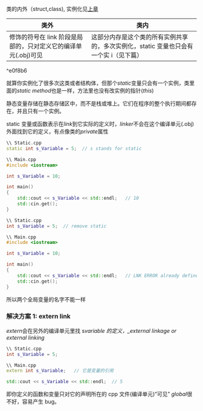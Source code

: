 类的内外（struct,class), 实例化见[上章](18%20CLASSES%20in%20C++.md#^b700f7)

| 类外                                                           | 类内                                                                                  |
| -------------------------------------------------------------- | ------------------------------------------------------------------------------------- |
| 修饰的符号在 link 阶段是局部的，只对定义它的编译单元(.obj)可见 | 这部分内存是这个类的所有实例共享的，多次实例化，static 变量也只会有一个实 i（见下篇） |

^e0f8b6

就算你实例化了很多次这类或者结构体，但那个*static*变量只会有一个实例，类里面的*static method*也是一样，方法里也没有改实例的指针(_this_)

静态变量存储在静态存储区中，而不是栈或堆上。它们在程序的整个执行期间都存在，并且只有一个实例。

static 变量或函数表示在*link*到它实际的定义时，*linker*不会在这个编译单元(.obj)外面找到它的定义，有点像类的*private*属性

```cpp
\\ Static.cpp
static int s_Variable = 5;  // s stands for static

\\ Main.cpp
#include <iostream>

int s_Variable = 10;

int main()
{
	std::cout << s_Variable << std::endl;   // 10
	std::cin.get();
}
```

```cpp
\\ Static.cpp
int s_Variable = 5;  // remove static

\\ Main.cpp
#include <iostream>

int s_Variable = 10;

int main()
{
	std::cout << s_Variable << std::endl;   // LNK ERROR already defined in Main.obj
	std::cin.get();
}
```

所以两个全局变量的名字不能一样

### 解决方案 1: extern link

*extern*会在另外的编译单元里找 s*variable 的定义，\_external linkage or external linking*

```cpp
\\ Static.cpp
int s_Variable = 5;

\\ Main.cpp
extern int s_Variable;   // 它是变量的引用

std::cout << s_Variable << std::endl;  // 5
```

即你定义的函数和变量只对它的声明所在的 cpp 文件(编译单元)“可见”
*global*很不好，容易产生 bug。
